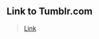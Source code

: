 [  this is a comment. ]::

<link href="styles.css" rel="stylesheet"></link>

## Link to Tumblr.com

> [Link](https://personhood2022.tumblr.com)

